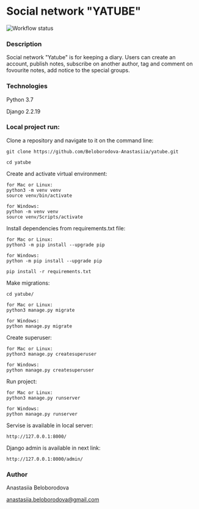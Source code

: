 # Social network "YATUBE"

![Workflow status](https://github.com/Beloborodova-Anastasiia/yatube/actions/workflows/yatube_workflow.yml/badge.svg
)

### Description

Social network "Yatube" is for keeping a diary. Users can create an account, publish notes, subscribe on another author, tag and comment on fovourite notes, add notice to the special groups.

### Technologies

Python 3.7

Django 2.2.19

### Local project run:

Clone a repository and navigate to it on the command line:

```
git clone https://github.com/Beloborodova-Anastasiia/yatube.git
```

```
cd yatube
```

Create and activate virtual environment:

```
for Mac or Linux:
python3 -m venv venv
source venv/bin/activate
```
```
for Windows:
python -m venv venv
source venv/Scripts/activate 
```

Install dependencies from requirements.txt file:

```
for Mac or Linux:
python3 -m pip install --upgrade pip
```
```
for Windows:
python -m pip install --upgrade pip
```

```
pip install -r requirements.txt
```

Make migrations:

```
cd yatube/

```
```
for Mac or Linux:
python3 manage.py migrate
```
```
for Windows:
python manage.py migrate
```

Create superuser:

```
for Mac or Linux:
python3 manage.py createsuperuser
```
```
for Windows:
python manage.py createsuperuser
```

Run project:

```
for Mac or Linux:
python3 manage.py runserver
```
```
for Windows:
python manage.py runserver
```

Servise is available in local server:

```
http://127.0.0.1:8000/
```

Django admin is available in next link:

```
http://127.0.0.1:8000/admin/
```


### Author

Anastasiia Beloborodova 

anastasiia.beloborodova@gmail.com
